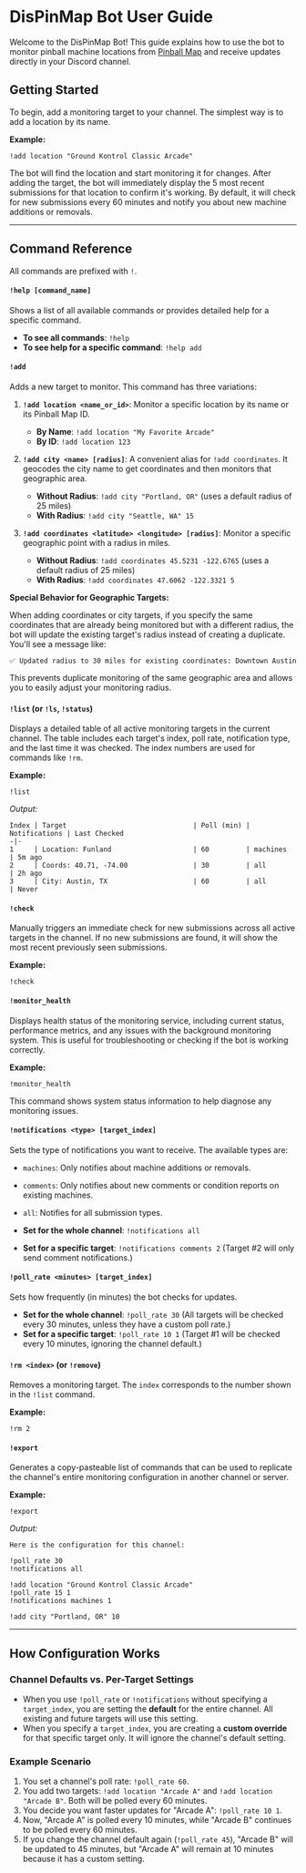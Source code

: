 # DisPinMap Bot User Guide

Welcome to the DisPinMap Bot! This guide explains how to use the bot to monitor
pinball machine locations from [Pinball Map](https://pinballmap.com) and receive
updates directly in your Discord channel.

## Getting Started

To begin, add a monitoring target to your channel. The simplest way is to add a
location by its name.

**Example:**

```
!add location "Ground Kontrol Classic Arcade"
```

The bot will find the location and start monitoring it for changes. After adding
the target, the bot will immediately display the 5 most recent submissions for
that location to confirm it's working. By default, it will check for new
submissions every 60 minutes and notify you about new machine additions or
removals.

---

## Command Reference

All commands are prefixed with `!`.

#### `!help [command_name]`

Shows a list of all available commands or provides detailed help for a specific
command.

- **To see all commands**: `!help`
- **To see help for a specific command**: `!help add`

#### `!add`

Adds a new target to monitor. This command has three variations:

1.  **`!add location <name_or_id>`**: Monitor a specific location by its name or
    its Pinball Map ID.
    - **By Name**: `!add location "My Favorite Arcade"`
    - **By ID**: `!add location 123`

2.  **`!add city <name> [radius]`**: A convenient alias for `!add coordinates`. It geocodes the city name to get coordinates and then monitors that geographic area.
    - **Without Radius**: `!add city "Portland, OR"` (uses a default radius of
      25 miles)
    - **With Radius**: `!add city "Seattle, WA" 15`

3.  **`!add coordinates <latitude> <longitude> [radius]`**: Monitor a specific
    geographic point with a radius in miles.
    - **Without Radius**: `!add coordinates 45.5231 -122.6765` (uses a default
      radius of 25 miles)
    - **With Radius**: `!add coordinates 47.6062 -122.3321 5`

**Special Behavior for Geographic Targets:**

When adding coordinates or city targets, if you specify the same coordinates
that are already being monitored but with a different radius, the bot will
update the existing target's radius instead of creating a duplicate. You'll see
a message like:

```text
✅ Updated radius to 30 miles for existing coordinates: Downtown Austin
```

This prevents duplicate monitoring of the same geographic area and allows you to
easily adjust your monitoring radius.

#### `!list` (or `!ls`, `!status`)

Displays a detailed table of all active monitoring targets in the current
channel. The table includes each target's index, poll rate, notification type,
and the last time it was checked. The index numbers are used for commands like
`!rm`.

**Example:**

```
!list
```

_Output:_

```
Index | Target                               | Poll (min) | Notifications | Last Checked
-|-
1     | Location: Funland                    | 60         | machines      | 5m ago
2     | Coords: 40.71, -74.00                | 30         | all           | 2h ago
3     | City: Austin, TX                     | 60         | all           | Never
```

#### `!check`

Manually triggers an immediate check for new submissions across all active
targets in the channel. If no new submissions are found, it will show the most
recent previously seen submissions.

**Example:**

```
!check
```

#### `!monitor_health`

Displays health status of the monitoring service, including current status,
performance metrics, and any issues with the background monitoring system. This
is useful for troubleshooting or checking if the bot is working correctly.

**Example:**

```
!monitor_health
```

This command shows system status information to help diagnose any monitoring
issues.

#### `!notifications <type> [target_index]`

Sets the type of notifications you want to receive. The available types are:

- `machines`: Only notifies about machine additions or removals.
- `comments`: Only notifies about new comments or condition reports on existing
  machines.
- `all`: Notifies for all submission types.

- **Set for the whole channel**: `!notifications all`
- **Set for a specific target**: `!notifications comments 2` (Target #2 will
  only send comment notifications.)

#### `!poll_rate <minutes> [target_index]`

Sets how frequently (in minutes) the bot checks for updates.

- **Set for the whole channel**: `!poll_rate 30` (All targets will be checked
  every 30 minutes, unless they have a custom poll rate.)
- **Set for a specific target**: `!poll_rate 10 1` (Target #1 will be checked
  every 10 minutes, ignoring the channel default.)

#### `!rm <index>` (or `!remove`)

Removes a monitoring target. The `index` corresponds to the number shown in the
`!list` command.

**Example:**

```
!rm 2
```

#### `!export`

Generates a copy-pasteable list of commands that can be used to replicate the
channel's entire monitoring configuration in another channel or server.

**Example:**

```
!export
```

_Output:_

```
Here is the configuration for this channel:

!poll_rate 30
!notifications all

!add location "Ground Kontrol Classic Arcade"
!poll_rate 15 1
!notifications machines 1

!add city "Portland, OR" 10
```

---

## How Configuration Works

### Channel Defaults vs. Per-Target Settings

- When you use `!poll_rate` or `!notifications` without specifying a
  `target_index`, you are setting the **default** for the entire channel. All
  existing and future targets will use this setting.
- When you specify a `target_index`, you are creating a **custom override** for
  that specific target only. It will ignore the channel's default setting.

### Example Scenario

1.  You set a channel's poll rate: `!poll_rate 60`.
2.  You add two targets: `!add location "Arcade A"` and
    `!add location "Arcade B"`. Both will be polled every 60 minutes.
3.  You decide you want faster updates for "Arcade A": `!poll_rate 10 1`.
4.  Now, "Arcade A" is polled every 10 minutes, while "Arcade B" continues to be
    polled every 60 minutes.
5.  If you change the channel default again (`!poll_rate 45`), "Arcade B" will
    be updated to 45 minutes, but "Arcade A" will remain at 10 minutes because
    it has a custom setting.

